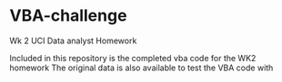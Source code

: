 # VBA-challenge
Wk 2 UCI Data analyst Homework

Included in this repository is the completed vba code for the WK2 homework
The original data is also available to test the VBA code with
